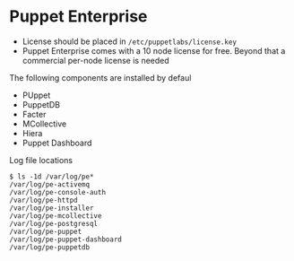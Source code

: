 Puppet Enterprise
==================

- License should be placed in `/etc/puppetlabs/license.key`
- Puppet Enterprise comes with a 10 node license for free. Beyond that a commercial per-node license is needed


The following components are installed by defaul
- PUppet
- PuppetDB
- Facter
- MCollective
- Hiera
- Puppet Dashboard


Log file locations

```
$ ls -1d /var/log/pe*
/var/log/pe-activemq
/var/log/pe-console-auth
/var/log/pe-httpd
/var/log/pe-installer
/var/log/pe-mcollective
/var/log/pe-postgresql
/var/log/pe-puppet
/var/log/pe-puppet-dashboard
/var/log/pe-puppetdb
```